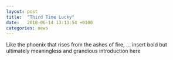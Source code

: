 ```yaml
---
layout: post
title:  "Third Time Lucky"
date:   2018-06-14 13:13:54 +0100
categories: news
---
```


Like the phoenix that rises from the ashes of fire, ... insert bold but ultimately meaningless and grandious introduction here 
